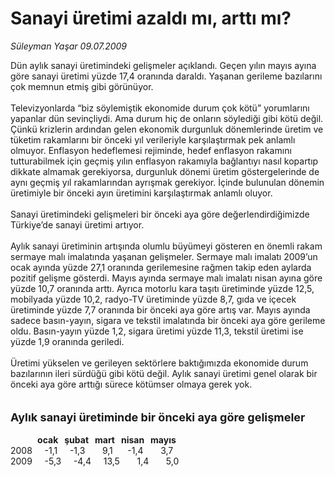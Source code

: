 # Sanayi üretimi azaldı mı, arttı mı?

*Süleyman Yaşar 09.07.2009*

<div class="taraf_structure_2col_1zq">
<div class="margen_n">



 <p>Dün aylık sanayi üretimindeki gelişmeler açıklandı. Geçen yılın mayıs ayına göre sanayi üretimi yüzde 17,4 oranında daraldı. Yaşanan gerileme bazılarını çok memnun etmiş gibi görünüyor. <br/><br/>Televizyonlarda “biz söylemiştik ekonomide durum çok kötü” yorumlarını yapanlar dün sevinçliydi. Ama durum hiç de onların söylediği gibi kötü değil. Çünkü krizlerin ardından gelen ekonomik durgunluk dönemlerinde üretim ve tüketim rakamlarını bir önceki yıl verileriyle karşılaştırmak pek anlamlı olmuyor. Enflasyon hedeflemesi rejiminde, hedef enflasyon rakamını tutturabilmek için geçmiş yılın enflasyon rakamıyla bağlantıyı nasıl kopartıp dikkate almamak gerekiyorsa, durgunluk dönemi üretim göstergelerinde de aynı geçmiş yıl rakamlarından ayrışmak gerekiyor. İçinde bulunulan dönemin üretimiyle bir önceki ayın üretimini karşılaştırmak anlamlı oluyor. <br/><br/>Sanayi üretimindeki gelişmeleri bir önceki aya göre değerlendirdiğimizde Türkiye’de sanayi üretimi artıyor. <br/><br/>Aylık sanayi üretiminin artışında olumlu büyümeyi gösteren en önemli rakam sermaye malı imalatında yaşanan gelişmeler. Sermaye malı imalatı 2009’un ocak ayında yüzde 27,1 oranında gerilemesine rağmen takip eden aylarda pozitif gelişme gösterdi. Mayıs ayında sermaye malı imalatı nisan ayına göre yüzde 10,7 oranında arttı. Ayrıca motorlu kara taşıtı üretiminde yüzde 12,5, mobilyada yüzde 10,2, radyo-TV üretiminde yüzde 8,7, gıda ve içecek üretiminde yüzde 7,7 oranında bir önceki aya göre artış var. Mayıs ayında sadece basın-yayın, sigara ve tekstil imalatında bir önceki aya göre gerileme oldu. Basın-yayın yüzde 1,2, sigara üretimi yüzde 11,3, tekstil üretimi ise yüzde 1,9 oranında geriledi. <br/><br/>Üretimi yükselen ve gerileyen sektörlere baktığımızda ekonomide durum bazılarının ileri sürdüğü gibi kötü değil. Aylık sanayi üretimi genel olarak bir önceki aya göre arttığı sürece kötümser olmaya gerek yok.<b> <br/><br/><br/><font size="4">Aylık sanayi üretiminde bir önceki aya göre gelişmeler</font></b><b> <br/><br/>             ocak   şubat   mart   nisan   mayıs</b> <br/>2008     -1,1     -1,3       9,1      -1,4       3,7 <br/>2009     -5,3     -4,4     13,5       1,4       5,0</p>
<br/>
<br/>
<br/>



<br/>


<div id="taraf_not">
</div>

</div>


</div>
